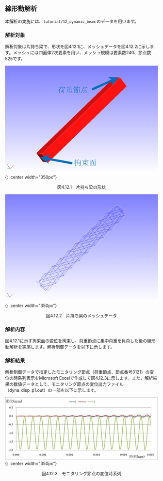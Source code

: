 ##  線形動解析

本解析の実施には、`tutorial/12_dynamic_beam` のデータを用います。

### 解析対象

解析対象は片持ち梁で、形状を図4.12.1に、メッシュデータを図4.12.2に示します。メッシュには四面体2次要素を用い、メッシュ規模は要素数240、節点数525です。

![片持ち梁の形状](./media/tutorial12_01.png){: .center width="350px"}
<div style="text-align: center;">
図4.12.1　片持ち梁の形状
</div>

![片持ち梁のメッシュデータ](./media/tutorial12_02.png){: .center width="350px"}
<div style="text-align: center;">
図4.12.2　片持ち梁のメッシュデータ
</div>

### 解析内容

図4.12.1に示す拘束面の変位を拘束し、荷重節点に集中荷重を負荷した後の線形動解析を実施します。解析制御データを以下に示します。

### 解析結果

解析制御データで指定したモニタリング節点（荷重節点、節点番号3121）の変位の時系列表示をMicrosoft
Excelで作成して図4.12.3に示します。また、解析結果の数値データとして、モニタリング節点の変位出力ファイル（dyna_disp_p1.out）の一部を以下に示します。

![モニタリング節点の変位時系列](./media/tutorial12_03.png){: .center width="350px"}
<div style="text-align: center;">
図4.12.3　モニタリング節点の変位時系列
</div>


